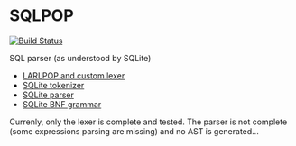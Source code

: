 # SQLPOP

[![Build Status](https://travis-ci.org/gwenn/sqlpop.svg?branch=master)](https://travis-ci.org/gwenn/sqlpop)

SQL parser (as understood by SQLite)

* [LARLPOP and custom lexer](https://github.com/nikomatsakis/lalrpop/issues/39)
* [SQLite tokenizer](http://www.sqlite.org/cgi/src/artifact/32aeca12f0d57a5c)
* [SQLite parser](http://www.sqlite.org/cgi/src/artifact/d7bff41d460f2df9)
* [SQLite BNF grammar](http://www.sqlite.org/docsrc/doc/trunk/art/syntax/all-bnf.html)

Currenly, only the lexer is complete and tested.
The parser is not complete (some expressions parsing are missing) and no AST is generated...